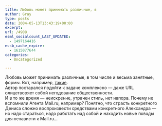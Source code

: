 ```yaml
---
title: Любовь может принимать различные, в
author: Gray
type: posts
date: 2004-05-13T13:43:19+00:00
excerpt:
url: /4908
esml_socialcount_LAST_UPDATED:
  - 1497164416
essb_cache_expire:
  - 1615077644
categories:
  - Uncategorized

---
```








Любовь может принимать различные, в том числе и весьма занятные, формы. Вот, например, <a href="http://webplanet.ru/news/internet/2004/5/13/hmmmmm.html" target="_blank">такие</a>.  
Автор постарался подойти к задаче комплексно &#8212; даже URL олицетворяет собой негодование общественности.  
И в то же время &#8212; неискренне, утрачен стиль, нет напора. Почему не вспомнили Агента Mail.ru, например? Понятно, что страсть конкретного Дениса сложно воспроизвести средствами конкретного Александра &#8212; но надо стараться, надо работать над собой и находить новые поводы для ненависти к Mail.ru&#8230;